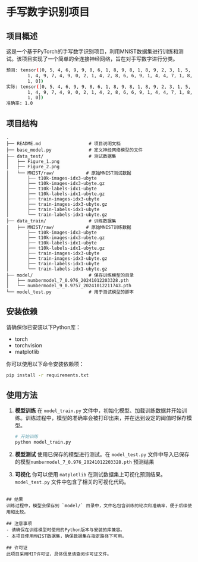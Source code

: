

# 手写数字识别项目

## 项目概述
这是一个基于PyTorch的手写数字识别项目，利用MNIST数据集进行训练和测试。该项目实现了一个简单的全连接神经网络，旨在对手写数字进行分类。


```bash
预测: tensor([0, 5, 4, 6, 9, 9, 8, 6, 1, 8, 9, 8, 1, 8, 9, 2, 3, 1, 5, 0, 2, 2, 1, 4,
        1, 4, 9, 7, 4, 9, 0, 2, 1, 4, 2, 8, 6, 6, 9, 1, 4, 4, 7, 1, 8, 1, 7, 7,
        1, 0])
实际: tensor([0, 5, 4, 6, 9, 9, 8, 6, 1, 8, 9, 8, 1, 8, 9, 2, 3, 1, 5, 0, 2, 2, 1, 4,
        1, 4, 9, 7, 4, 9, 0, 2, 1, 4, 2, 8, 6, 6, 9, 1, 4, 4, 7, 1, 8, 1, 7, 7,
        1, 0])
准确率: 1.0
```
## 项目结构
```
.
├── README.md                  # 项目说明文档
├── base_model.py              # 定义神经网络模型的文件
├── data_test/                 # 测试数据集
│   ├── Figure_1.png
│   ├── Figure_2.png
│   └── MNIST/raw/            # 原始MNIST测试数据
│       ├── t10k-images-idx3-ubyte
│       ├── t10k-images-idx3-ubyte.gz
│       ├── t10k-labels-idx1-ubyte
│       ├── t10k-labels-idx1-ubyte.gz
│       ├── train-images-idx3-ubyte
│       ├── train-images-idx3-ubyte.gz
│       ├── train-labels-idx1-ubyte
│       └── train-labels-idx1-ubyte.gz
├── data_train/                # 训练数据集
│   ├── MNIST/raw/            # 原始MNIST训练数据
│       ├── t10k-images-idx3-ubyte
│       ├── t10k-images-idx3-ubyte.gz
│       ├── t10k-labels-idx1-ubyte
│       ├── t10k-labels-idx1-ubyte.gz
│       ├── train-images-idx3-ubyte
│       ├── train-images-idx3-ubyte.gz
│       ├── train-labels-idx1-ubyte
│       └── train-labels-idx1-ubyte.gz
├── model/                     # 保存训练模型的目录
│   ├── numbermodel_7_0.976_20241012203328.pth
│   └── numbermodel_9_0.9757_20241012211743.pth
└── model_test.py              # 用于测试模型的脚本
```

## 安装依赖
请确保你已安装以下Python库：
- torch
- torchvision
- matplotlib

你可以使用以下命令安装依赖项：
```bash
pip install -r requirements.txt
```

## 使用方法

1. **模型训练**
   在 `model_train.py` 文件中，初始化模型、加载训练数据并开始训练。训练过程中，模型的准确率会被打印出来，并在达到设定的阈值时保存模型。

   ```python
   # 开始训练
   python model_train.py
   ```

2. **模型测试**
   使用已保存的模型进行测试。在 `model_test.py` 文件中导入已保存的模型`numbermodel_7_0.976_20241012203328.pth` 预测结果

3. **可视化**
   你可以使用 `matplotlib` 在测试数据集上可视化预测结果。`model_test.py` 文件中包含了相关的可视化代码。


```

## 结果
训练过程中，模型会保存到 `model/` 目录中，文件名包含训练的轮次和准确率，便于后续使用和比较。

## 注意事项
- 请确保在训练模型时使用的Python版本与安装的库兼容。
- 本项目使用MNIST数据集，确保数据集在指定路径下可用。

## 许可证
此项目采用MIT许可证，具体信息请查阅许可证文件。
```
